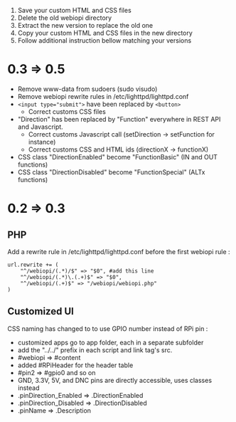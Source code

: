   1. Save your custom HTML and CSS files
  1. Delete the old webiopi directory
  1. Extract the new version to replace the old one
  1. Copy your custom HTML and CSS files in the new directory
  1. Follow additional instruction bellow matching your versions

# 0.3 => 0.5 #
  * Remove www-data from sudoers (sudo visudo)
  * Remove webiopi rewrite rules in /etc/lighttpd/lighttpd.conf
  * `<input type="submit">` have been replaced by `<button>`
    * Correct customs CSS files
  * "Direction" has been replaced by "Function" everywhere in REST API and  Javascript.
    * Correct customs Javascript call (setDirection -> setFunction for instance)
    * Correct customs CSS and HTML ids (directionX -> functionX)
  * CSS class "DirectionEnabled" become "FunctionBasic" (IN and OUT functions)
  * CSS class "DirectionDisabled" become "FunctionSpecial" (ALTx functions)

# 0.2 => 0.3 #
## PHP ##
Add a rewrite rule in /etc/lighttpd/lighttpd.conf before the first webiopi rule :
```
url.rewrite += (
	"^/webiopi/(.*)/$" => "$0", #add this line
	"^/webiopi/(.*)\.(.+)$" => "$0",
	"^/webiopi/(.+)$" => "/webiopi/webiopi.php"
)
```

## Customized UI ##
CSS naming has changed to to use GPIO number instead of RPi pin :
  * customized apps go to app folder, each in a separate subfolder
  * add the "../../" prefix in each script and link tag's src.
  * #webiopi => #content
  * added #RPiHeader for the header table
  * #pin2 => #gpio0 and so on
  * GND, 3.3V, 5V, and DNC pins are directly accessible, uses classes instead
  * .pinDirection\_Enabled => .DirectionEnabled
  * .pinDirection\_Disabled => .DirectionDisabled
  * .pinName => .Description
